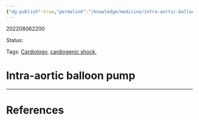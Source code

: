 ```yaml
---
{"dg-publish":true,"permalink":"/knowledge/medicine/intra-aortic-balloon-pump/"}
---
```



202208062200

Status: 

Tags: [Cardiology](Cardiology), [cardiogenic shock](cardiogenic%20shock), 

# Intra-aortic balloon pump








___
# References